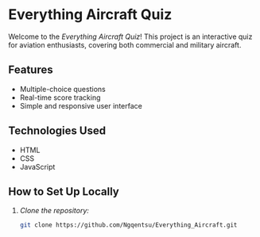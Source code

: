 # Everything Aircraft Quiz

Welcome to the *Everything Aircraft Quiz*! This project is an interactive quiz for aviation enthusiasts, covering both commercial and military aircraft.

## Features

- Multiple-choice questions
- Real-time score tracking
- Simple and responsive user interface

## Technologies Used

- HTML
- CSS
- JavaScript

## How to Set Up Locally

1. *Clone the repository:*
   ```bash
   git clone https://github.com/Ngqentsu/Everything_Aircraft.git

